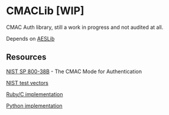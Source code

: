 # CMACLib [WIP]

CMAC Auth library, still a work in progress and not audited at all.

Depends on [AESLib](https://github.com/igormp/AESLib)

## Resources

[NIST SP 800-38B](http://csrc.nist.gov/publications/nistpubs/800-38B/SP_800-38B.pdf) - The CMAC Mode for Authentication

[NIST test vectors](https://csrc.nist.gov/CSRC/media/Projects/Cryptographic-Standards-and-Guidelines/documents/examples/AES_CMAC.pdf)

[Ruby/C implementation](https://github.com/louismullie/cmac-rb)

[Python implementation](https://github.com/CoreSecurity/impacket/blob/master/impacket/crypto.py)
